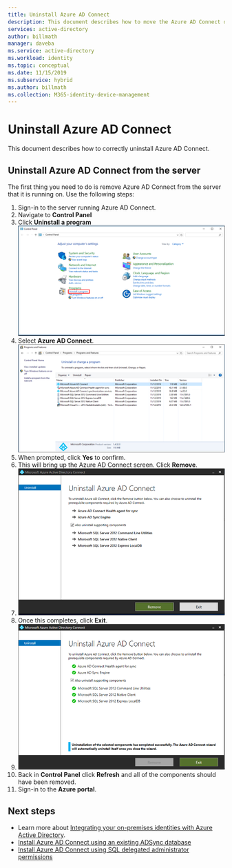 ```yaml
---
title: Uninstall Azure AD Connect
description: This document describes how to move the Azure AD Connect database from the local SQL Server Express server to a remote SQL Server.
services: active-directory
author: billmath
manager: daveba
ms.service: active-directory
ms.workload: identity
ms.topic: conceptual
ms.date: 11/15/2019
ms.subservice: hybrid
ms.author: billmath
ms.collection: M365-identity-device-management
---
```


# Uninstall Azure AD Connect

This document describes how to correctly uninstall Azure AD Connect.

## Uninstall Azure AD Connect from the server
The first thing you need to do is remove Azure AD Connect from the server that it is running on.  Use the following steps:

1. Sign-in to the server running Azure AD Connect.
2. Navigate to **Control Panel**
3. Click **Uninstall a program**
![](media/how-to-connect-uninstall/uninstall1.png)</br>
4. Select **Azure AD Connect**.
![](media/how-to-connect-uninstall/uninstall2.png)</br>
5. When prompted, click **Yes** to confirm.
6. This will bring up the Azure AD Connect screen.  Click **Remove**.
7. ![](media/how-to-connect-uninstall/uninstall3.png)</br>
7. Once this completes, click **Exit**.
8. ![](media/how-to-connect-uninstall/uninstall4.png)</br>
8. Back in **Control Panel** click **Refresh** and all of the components should have been removed.
9. Sign-in to the **Azure portal**.

## Next steps

- Learn more about [Integrating your on-premises identities with Azure Active Directory](whatis-hybrid-identity.md).
- [Install Azure AD Connect using an existing ADSync database](how-to-connect-install-existing-database.md)
- [Install Azure AD Connect using SQL delegated administrator permissions](how-to-connect-install-sql-delegation.md)

